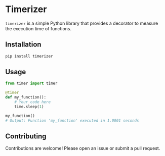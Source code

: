 # Timerizer

`timerizer` is a simple Python library that provides a decorator to measure the execution time of functions.

## Installation

```bash
pip install timerizer
```
## Usage

```python
from timer import timer

@timer
def my_function():
    # Your code here
    time.sleep(1)

my_function()
# Output: Function 'my_function' executed in 1.0001 seconds

```

## Contributing

Contributions are welcome! Please open an issue or submit a pull request.


